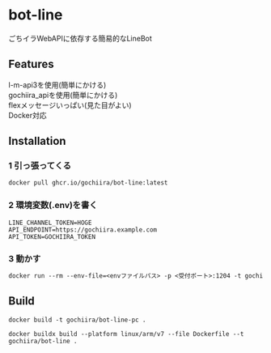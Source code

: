 # bot-line
ごちイラWebAPIに依存する簡易的なLineBot

## Features
l-m-api3を使用(簡単にかける)  
gochiira_apiを使用(簡単にかける)  
flexメッセージいっぱい(見た目がよい)  
Docker対応

## Installation
### 1 引っ張ってくる
```Dockerfile
docker pull ghcr.io/gochiira/bot-line:latest
```
### 2 環境変数(.env)を書く
```text
LINE_CHANNEL_TOKEN=HOGE
API_ENDPOINT=https://gochiira.example.com
API_TOKEN=GOCHIIRA_TOKEN
```
### 3 動かす
```Dockerfile
docker run --rm --env-file=<envファイルパス> -p <受付ポート>:1204 -t gochiira/bot-line
```

## Build
```text
docker build -t gochiira/bot-line-pc .
```
```text
docker buildx build --platform linux/arm/v7 --file Dockerfile --t gochiira/bot-line .
```